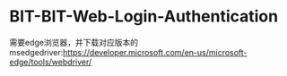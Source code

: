 # BIT-BIT-Web-Login-Authentication

需要edge浏览器，并下载对应版本的msedgedriver:https://developer.microsoft.com/en-us/microsoft-edge/tools/webdriver/
